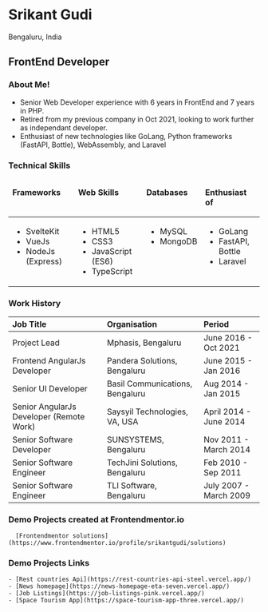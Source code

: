 # Srikant Gudi 
Bengaluru, India

## FrontEnd Developer

### About Me!

- Senior Web Developer experience with 6 years in FrontEnd and 7 years in PHP.
- Retired from my previous company in Oct 2021, looking to work further as independant developer.
- Enthusiast of new technologies like GoLang, Python frameworks (FastAPI, Bottle), WebAssembly, and Laravel


### Technical Skills

<table><thead>
<tr valign="top">
  <td>
      
  **Frameworks**
  </td>
  <td>
    
  **Web Skills**
  </td>
  <td>
    
  **Databases**
  </td>
  <td>
    
  **Enthusiast of**
  </td>
</tr>
<tr><thead><tbody>
<tr valign="top">
  <td>

  - SvelteKit
  - VueJs
  - NodeJs (Express)
  </td>
  <td>

  - HTML5
  - CSS3
  - JavaScript (ES6)
  - TypeScript
  </td>
  <td>

  - MySQL
  - MongoDB
  </td>
  <td>

  - GoLang
  - FastAPI, Bottle
  - Laravel
  </td>
</tr>
</tbody></table>

### Work History

| Job Title | Organisation | Period |
| :----------- | :-------------- | :-------- |
| Project Lead | Mphasis, Bengaluru | June 2016 - Oct 2021 |
| Frontend AngularJs Developer | Pandera Solutions, Bengaluru | June 2015 - Jan 2016 |
| Senior UI Developer | Basil Communications, Bengaluru | Aug 2014 - Jan 2015 |
| Senior AngularJs Developer (Remote Work) | Saysyil Technologies, VA, USA | April 2014 - June 2014 |
| Senior Software Developer | SUNSYSTEMS, Bengaluru | Nov 2011 - March 2014 |
| Senior Software Engineer | TechJini Solutions, Bengaluru | Feb 2010 - Sep 2011 |
| Senior Software Engineer | TLI Software, Bengaluru | July 2007 - March 2009 |


### Demo Projects created at Frontendmentor.io
```
  [Frontendmentor solutions](https://www.frontendmentor.io/profile/srikantgudi/solutions)
```

### Demo Projects Links
```
- [Rest countries Api](https://rest-countries-api-steel.vercel.app/)
- [News homepage](https://news-homepage-eta-seven.vercel.app/)
- [Job Listings](https://job-listings-pink.vercel.app/)
- [Space Tourism App](https://space-tourism-app-three.vercel.app/)
```

